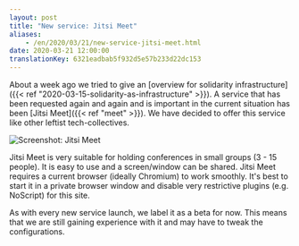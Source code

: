 ```yaml
---
layout: post
title: "New service: Jitsi Meet"
aliases:
    - /en/2020/03/21/new-service-jitsi-meet.html
date: 2020-03-21 12:00:00
translationKey: 6321eadbab5f932d5e57b233d22dc153
---
```

About a week ago we tried to give an 
[overview for solidarity infrastructure]({{< ref "2020-03-15-solidarity-as-infrastructure" >}}). A service that has 
been requested again and again and is important in the current situation has been [Jitsi Meet]({{< ref "meet" >}}). We 
have decided to offer this service like other leftist tech-collectives.

![Screenshot: Jitsi Meet](/assets/img/jitsi-meet-systemli.jpg "Screenshot: Jitsi Meet")

Jitsi Meet is very suitable for holding conferences in small groups (3 - 15 people). It is easy to use and a 
screen/window can be shared. Jitsi Meet requires a current browser (ideally Chromium) to work smoothly. It's best to 
start it in a private browser window and disable very restrictive plugins (e.g. NoScript) for this site.

As with every new service launch, we label it as a beta for now. This means that we are still gaining experience with 
it and may have to tweak the configurations.
